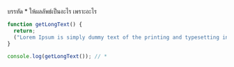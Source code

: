 บรรทัด \* ให้ผลลัพธ์เป็นอะไร เพราะอะไร

```js
function getLongText() {
  return;
  ("Lorem Ipsum is simply dummy text of the printing and typesetting industry.");
}

console.log(getLongText()); // *
```
